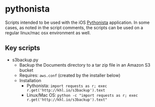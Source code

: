 # pythonista

Scripts intended to be used with the iOS [Pythonista](http://omz-software.com/pythonista/) application. In some cases, as noted in the script comments, the scripts can be used on a regular linux/mac osx environment as well.

## Key scripts

- s3backup.py
  - Backup the Documents directory to a tar zip file in an Amazon S3 bucket
  - Requires: `aws.conf` (created by the installer below)
  - Installation
    - Pythonista: `import requests as r; exec r.get('http://khl.io/s3backup').text`
    - Linux/Mac OS: `python -c "import requests as r; exec r.get('http://khl.io/s3backup').text"`
